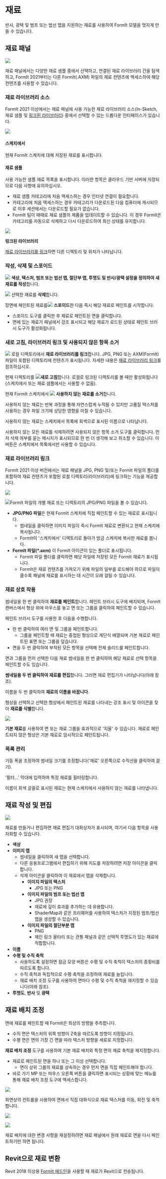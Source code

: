 # 재료

반사, 광택 및 범프 또는 법선 맵을 지원하는 재료를 사용하여 FormIt 모델을 멋지게 만들 수 있습니다.

## 재료 패널

![](<../.gitbook/assets/materials-sample-category (2) (1).png>)

재료 패널에서는 다양한 재료 샘플 중에서 선택하고, 연결된 재료 라이브러리 간을 탐색하고, FormIt 2021부터는 다른 FormIt(.AXM) 파일의 재료 컨텐츠에 액세스하여 해당 컨텐츠를 사용할 수 있습니다.

### 재료 라이브러리 소스

FormIt 2021 이상에서는 재료 패널에 사용 가능한 재료 라이브러리 소스(In-Sketch, 재료 샘플 및 [링크된 라이브러리](https://windows.help.formit.autodesk.com/v/korean/tool-library/materials#undefined-6)) 중에서 선택할 수 있는 드롭다운 인터페이스가 있습니다.

![](<../.gitbook/assets/materials-directory-picker (1).png>)

#### 스케치에서

현재 FormIt 스케치에 대해 저장된 재료를 표시합니다.

#### 재료 샘플

사용 가능한 샘플 재료 목록을 표시합니다. 이러한 항목은 클라우드 기반 서버에 저장되므로 다음 사항에 유의하십시오.

* 재료 샘플 카테고리에 처음 액세스하는 경우 인터넷 연결이 필요합니다.
* 카테고리에 처음 액세스하는 경우 카테고리가 다운로드된 다음 컴퓨터에 캐시되므로 이후 세션에서는 다운로드할 필요가 없습니다.
* FormIt 팀이 때때로 재료 샘플의 제품을 업데이트할 수 있습니다. 이 경우 FormIt은 카테고리를 자동으로 삭제하고 다시 다운로드하여 최신 상태를 유지합니다.

![](../.gitbook/assets/materials-samples\_original.png)

**링크된 라이브러리**

[재료 라이브러리를 링크](https://windows.help.formit.autodesk.com/v/korean/tool-library/materials#undefined-6)하면 다른 디렉토리 및 위치가 나타납니다.

### 작성, 삭제 및 스포이드

![](../.gitbook/assets/materials\_add.PNG) **색상, 텍스처, 범프 또는 법선 맵, 절단부 맵, 투명도 및 반사/광택 설정을 정의하여 새 재료를 작성**합니다.

![](<../.gitbook/assets/materials\_delete (1).PNG>) 선택한 재료를 **삭제**합니다.

장면에 페인트된 재료를![](../.gitbook/assets/materials\_eyedropper.PNG) **스포이드**한 다음 즉시 해당 재료로 페인트를 시작합니다.

* 스포이드 도구를 클릭한 후 재료로 페인트된 면을 클릭합니다.
* 면에 있는 재료가 패널에서 강조 표시되고 해당 재료가 로드된 상태로 페인트 브러시 도구가 활성화됩니다.

### 새로 고침, 라이브러리 링크 및 사용되지 않은 항목 소거

![](../.gitbook/assets/materials-link.png) 로컬 디렉토리에서 **재료 라이브러리를 링크**합니다. JPG, PNG 또는 AXM(FormIt) 파일이 포함된 디렉토리에 컨텐츠가 표시됩니다. 자세한 내용은 [재료 라이브러리 링크](https://windows.help.formit.autodesk.com/v/korean/tool-library/materials#undefined-6)를 참조하십시오.

현재 디렉토리를 ![](../.gitbook/assets/materials-refresh.png)**새로 고침**합니다. 로컬로 링크된 디렉토리를 볼 때만 활성화됩니다(스케치에서 또는 재료 샘플에서는 사용할 수 없음).

현재 FormIt 스케치에서 ![](../.gitbook/assets/materials-purge.png) **사용하지 않는 재료를 소거**합니다.

사용하지 않는 재료는 반복 과정을 통해 자연스럽게 누적될 수 있지만 고품질 텍스처를 사용하는 경우 파일 크기에 상당한 영향을 미칠 수 있습니다.

사용하지 않는 재료는 스케치에서 목록에 회색으로 표시된 이름으로 나타납니다.

사용하지 않는 모든 재료를 삭제하려면 사용되지 않은 항목 소거 도구를 클릭합니다. 먼저 삭제 여부를 묻는 메시지가 표시되므로 한 번 더 생각해 보고 취소할 수 있습니다. 이 버튼은 스케치에서 목록에서만 사용할 수 있습니다.

### 재료 라이브러리 링크

FormIt 2021 이상 버전에서는 재료 패널을 JPG, PNG 및/또는 FormIt 파일의 폴더를 포함하여 재료 컨텐츠가 포함된 로컬 디렉토리(라이브러리)에 링크하는 기능을 제공합니다.

![](../.gitbook/assets/materials-axms.png)

![FormIt 파일의 개별 재료 또는 디렉토리의 JPG/PNG 파일을 볼 수 있습니다.](../.gitbook/assets/materials-axm-content.png)

* **JPG/PNG 파일**은 현재 FormIt 스케치에 직접 페인트할 수 있는 재료로 표시됩니다.
   * 썸네일을 클릭하면 이미지 파일이 즉시 FormIt 재료로 변환되고 현재 스케치에 복사됩니다.
   * FormIt이 '스케치에서' 디렉토리로 돌아가 방금 스케치에 복사한 재료를 봅니다.
* **FormIt 파일(\*.axm)** 이 FormIt 아이콘이 있는 폴더로 표시됩니다.
   * FormIt 파일 폴더를 클릭하면 해당 파일에 저장된 모든 FormIt 재료가 표시됩니다.
   * FormIt은 재료 컨텐츠를 가져오기 위해 파일의 일부를 로드해야 하므로 파일이 클수록 패널에 재료를 표시하는 데 시간이 오래 걸릴 수 있습니다.

### 재료 상호 작용

썸네일을 한 번 클릭하여 **재료를 페인트**합니다. 페인트 브러시 도구에 배치되며, FormIt 캔버스에서 형상 위에 마우스를 놓고 면 또는 그룹을 클릭하여 페인트할 수 있습니다.

페인트 브러시 도구를 사용한 후 다음을 수행합니다.

* 한 번 클릭하여 여러 면 및 그룹을 페인트합니다.
   * 그룹을 페인트할 때 재료는 중첩된 형상으로 계단식 배열되며 기본 재료로 페인트된 표면 또는 그룹을 덮습니다.
* 면을 두 번 클릭하여 부착된 모든 항목을 선택해 전체 솔리드를 페인트합니다.

면과 그룹을 먼저 선택한 다음 재료 썸네일을 한 번 클릭하여 해당 재료로 선택 항목을 페인트할 수도 있습니다.

**썸네일을 두 번 클릭하여 재료를 편집**합니다. 그러면 재료 편집기가 나타납니다(아래 참조).

이름을 두 번 클릭하여 **재료의 이름을 바꿉니다**.

형상을 선택하고 선택한 형상에서 페인트된 재료를 나타내는 강조 표시 및 아이콘을 찾아 **재료를 식별**합니다.

![](../.gitbook/assets/material\_selected.png)

**기본 재료**를 사용하여 면 또는 재료 그룹을 효과적으로 '지울' 수 있습니다. 재료로 페인트되지 않은 형상은 기본 재료로 암시적으로 페인트됩니다.

### 목록 관리

기둥 폭을 조정하여 썸네일 크기를 조정합니다('재료' 오른쪽으로 수직선을 클릭하여 끌기).

'필터...' 막대에 입력하여 특정 재료를 필터링합니다.

이름이 회색 글꼴로 표시된 재료는 현재 스케치에서 사용하지 않는 재료를 나타냅니다.

## 재료 작성 및 편집

![](<../.gitbook/assets/materials-editor (1).png>)

재료를 만들거나 편집하면 재료 편집기 대화상자가 표시되며, 여기서 다음 항목을 사용자화할 수 있습니다.

* **색상**
* **이미지 맵**
   * 썸네일을 클릭하여 새 맵을 선택합니다.
   * 다른 응용프로그램에서 편집하기 위해 지도를 저장하려면 저장 아이콘을 클릭합니다.
   * 삭제 아이콘을 클릭하여 이 재료에서 맵을 삭제합니다.
      * **이미지 파일의 텍스처**
         * JPG 또는 PNG
      * **이미지 파일의 범프 또는 법선 맵**
         * JPG 권장
         * 재료에 깊이 효과를 추가하는 데 유용합니다.
         * ShaderMap과 같은 프리웨어를 사용하여 텍스처가 지정된 범프/법선 맵을 생성할 수 있습니다.
      * **이미지 파일의 절단부분 맵**
         * PNG
         * 체인 링크 울타리 또는 관통 패널과 같은 선택적 투명도가 있는 재료에 적합합니다.
* **이름**
* **수평 및 수직 축척**
   * 사용하도록 설정하면 잠금 모양 버튼은 수평 및 수직 축척이 텍스처의 종횡비를 따르도록 합니다.
   * 수직 축척과 독립적으로 수평 축척을 조정하여 재료를 늘립니다.
   * 재료 배치 조정 도구를 사용하여 면마다 수평 및 수직 축척을 재지정할 수 있습니다(아래 참조).
* **투명도**, **반사** 및 **광택**

## 재료 배치 조정

면에 재료를 페인트할 때 FormIt은 최상의 방향을 추측합니다.

* 수직 면은 텍스처의 위쪽 방향이 Z축을 따르도록 방향이 지정됩니다.
* 수평 면은 면의 가장 긴 면을 따라 텍스처 방향을 세로로 지정합니다.

**재료 배치 조정** 도구를 사용하여 기본 재료 배치와 특정 면의 재료 축척을 재지정합니다.

* 재료로 페인트된 면을 하나 또는 그 이상 선택합니다.
   * 면이 상위 그룹의 재료를 상속하는 경우 먼저 면을 직접 페인트해야 합니다.
* 바로 가기 MP 또는 마우스 오른쪽 버튼을 클릭하면 표시되는 상황에 맞는 메뉴를 통해 재료 배치 조정 도구에 액세스합니다.

![](../.gitbook/assets/adjust-material-placement.png)

화면상의 컨트롤을 사용하여 면에서 직접 대화식으로 재료 텍스처를 이동, 회전 및 축척합니다.

![](../.gitbook/assets/materialplacement.gif)

![](../.gitbook/assets/adjust-material-placement.gif)

재료 배치에 대한 변경 사항을 재설정하려면 재료 패널에서 원래 재료로 면을 다시 페인트하기만 하면 됩니다.

## Revit으로 재료 변환

Revit 2018 이상용 [FormIt 애드인](https://formit.autodesk.com/page/formit-revit)을 사용할 때 재료가 Revit으로 전송됩니다.
